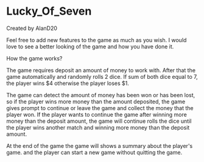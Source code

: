 # Lucky_Of_Seven

Created by AlanD20

Feel free to add new features to the game as much as you wish. I would love to see a better looking of the game and how you have done it.

How the game works?

The game requires deposit an amount of money to work with. After that the game automatically and randomly rolls 2 dice. If sum of both dice equal to 7, the player wins $4 otherwise the player loses $1.

The game can detect the amount of money has been won or has been lost, so if the player wins more money than the amount deposited, the game gives prompt to continue or leave the game and collect the money that the player won. If the player wants to continue the game after winning more money than the deposit amount, the game will continue rolls the dice until the player wins another match and winning more money than the deposit amount.

At the end of the game the game will shows a summary about the player's game. and the player can start a new game without quitting the game.
